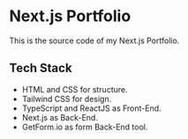 # Next.js Portfolio

This is the source code of my Next.js Portfolio.

## Tech Stack

- HTML and CSS for structure.
- Tailwind CSS for design. 
- TypeScript and ReactJS as Front-End.
- Next.js as Back-End.
- GetForm.io as form Back-End tool.
